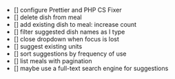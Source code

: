 - [] configure Prettier and PHP CS Fixer
- [] delete dish from meal
- [] add existing dish to meal: increase count
- [] filter suggested dish names as I type
- [] close dropdown when focus is lost
- [] suggest existing units
- [] sort suggestions by frequency of use
- [] list meals with pagination
- [] maybe use a full-text search engine for suggestions
